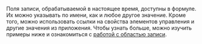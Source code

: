 Поля записи, обрабатываемой в настоящее время, доступны в формуле.  Их можно указывать по имени, как и любое другое значение.  Кроме того, можно использовать ссылки на свойства элементов управления и другие значения из приложения.  Чтобы узнать больше, можно изучить примеры ниже и ознакомиться с [работой с областью записи](../maker/canvas-apps/working-with-tables.md#record-scope). 

